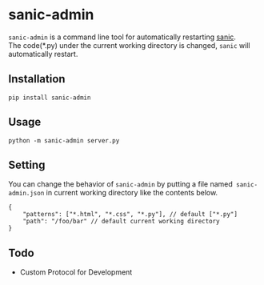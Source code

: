 # sanic-admin

`sanic-admin` is a command line tool for automatically restarting [sanic](https://github.com/channelcat/sanic).  
The code(*.py) under the current working directory is changed, `sanic` will automatically restart.

## Installation

```
pip install sanic-admin
```

## Usage

```
python -m sanic-admin server.py
```

## Setting

You can change the behavior of `sanic-admin` by putting a file named` sanic-admin.json` in current working directory like the contents below.

```
{
    "patterns": ["*.html", "*.css", "*.py"], // default ["*.py"]
    "path": "/foo/bar" // default current working directory
}
```

## Todo

* Custom Protocol for Development
